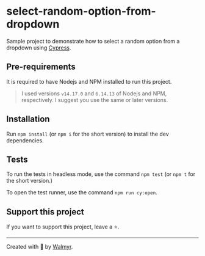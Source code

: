 # select-random-option-from-dropdown

Sample project to demonstrate how to select a random option from a dropdown using [Cypress](https://cypress.io).

## Pre-requirements

It is required to have Nodejs and NPM installed to run this project.

> I used versions `v14.17.0` and `6.14.13` of Nodejs and NPM, respectively. I suggest you use the same or later versions.

## Installation

Run `npm install` (or `npm i` for the short version) to install the dev dependencies.

## Tests

To run the tests in headless mode, use the command `npm test` (or `npm t` for the short version.)

To open the test runner, use the command `npm run cy:open`.

## Support this project

If you want to support this project, leave a ⭐.

___

Created with 💜 by [Walmyr](https://walmyr.dev).
